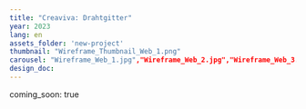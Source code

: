 ```yaml
---
title: "Creaviva: Drahtgitter"
year: 2023
lang: en
assets_folder: 'new-project'
thumbnail: "Wireframe_Thumbnail_Web_1.png"
carousel: "Wireframe_Web_1.jpg","Wireframe_Web_2.jpg","Wireframe_Web_3.jpg","Wireframe_Web_4.jpg",
design_doc: 
---
```


coming_soon: true
